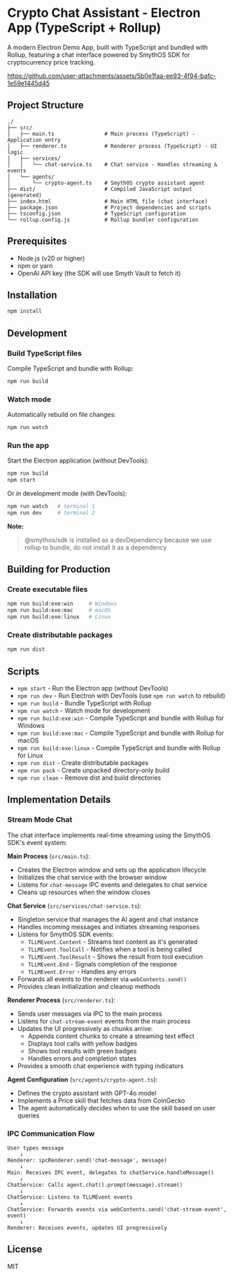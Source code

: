 # Crypto Chat Assistant - Electron App (TypeScript + Rollup)

A modern Electron Demo App, built with TypeScript and bundled with Rollup, featuring a chat interface powered by SmythOS SDK for cryptocurrency price tracking.



https://github.com/user-attachments/assets/5b0e1faa-ee93-4f94-bafc-1e59e1445d45



## Project Structure

```
./
├── src/
│   ├── main.ts                # Main process (TypeScript) - Application entry
│   ├── renderer.ts            # Renderer process (TypeScript) - UI logic
│   ├── services/
│   │   └── chat-service.ts    # Chat service - Handles streaming & events
│   └── agents/
│       └── crypto-agent.ts    # SmythOS crypto assistant agent
├── dist/                      # Compiled JavaScript output (generated)
├── index.html                 # Main HTML file (chat interface)
├── package.json               # Project dependencies and scripts
├── tsconfig.json              # TypeScript configuration
└── rollup.config.js           # Rollup bundler configuration
```

## Prerequisites

- Node.js (v20 or higher)
- npm or yarn
- OpenAI API key (the SDK will use Smyth Vault to fetch it)

## Installation

```bash
npm install
```

## Development

### Build TypeScript files

Compile TypeScript and bundle with Rollup:

```bash
npm run build
```

### Watch mode

Automatically rebuild on file changes:

```bash
npm run watch
```

### Run the app

Start the Electron application (without DevTools):

```bash
npm run build
npm start
```

Or in development mode (with DevTools):

```bash
npm run watch   # terminal 1
npm run dev     # terminal 2
```

**Note:**

> @smythos/sdk is installed as a devDependency because we use rollup to bundle, do not install it as a dependency

## Building for Production

### Create executable files

```bash
npm run build:exe:win     # Windows
npm run build:exe:mac     # macOS
npm run build:exe:linux   # Linux
```

### Create distributable packages

```bash
npm run dist
```

## Scripts

- `npm start` - Run the Electron app (without DevTools)
- `npm run dev` - Run Electron with DevTools (use `npm run watch` to rebuild)
- `npm run build` - Bundle TypeScript with Rollup
- `npm run watch` - Watch mode for development
- `npm run build:exe:win` - Compile TypeScript and bundle with Rollup for Windows
- `npm run build:exe:mac` - Compile TypeScript and bundle with Rollup for macOS
- `npm run build:exe:linux` - Compile TypeScript and bundle with Rollup for Linux
- `npm run dist` - Create distributable packages
- `npm run pack` - Create unpacked directory-only build
- `npm run clean` - Remove dist and build directories

## Implementation Details

### Stream Mode Chat

The chat interface implements real-time streaming using the SmythOS SDK's event system:

**Main Process** (`src/main.ts`):

- Creates the Electron window and sets up the application lifecycle
- Initializes the chat service with the browser window
- Listens for `chat-message` IPC events and delegates to chat service
- Cleans up resources when the window closes

**Chat Service** (`src/services/chat-service.ts`):

- Singleton service that manages the AI agent and chat instance
- Handles incoming messages and initiates streaming responses
- Listens for SmythOS SDK events:
  - `TLLMEvent.Content` - Streams text content as it's generated
  - `TLLMEvent.ToolCall` - Notifies when a tool is being called
  - `TLLMEvent.ToolResult` - Shows the result from tool execution
  - `TLLMEvent.End` - Signals completion of the response
  - `TLLMEvent.Error` - Handles any errors
- Forwards all events to the renderer via `webContents.send()`
- Provides clean initialization and cleanup methods

**Renderer Process** (`src/renderer.ts`):

- Sends user messages via IPC to the main process
- Listens for `chat-stream-event` events from the main process
- Updates the UI progressively as chunks arrive:
  - Appends content chunks to create a streaming text effect
  - Displays tool calls with yellow badges
  - Shows tool results with green badges
  - Handles errors and completion states
- Provides a smooth chat experience with typing indicators

**Agent Configuration** (`src/agents/crypto-agent.ts`):

- Defines the crypto assistant with GPT-4o model
- Implements a Price skill that fetches data from CoinGecko
- The agent automatically decides when to use the skill based on user queries

### IPC Communication Flow

```
User types message
    ↓
Renderer: ipcRenderer.send('chat-message', message)
    ↓
Main: Receives IPC event, delegates to chatService.handleMessage()
    ↓
ChatService: Calls agent.chat().prompt(message).stream()
    ↓
ChatService: Listens to TLLMEvent events
    ↓
ChatService: Forwards events via webContents.send('chat-stream-event', event)
    ↓
Renderer: Receives events, updates UI progressively
```

## License

MIT
